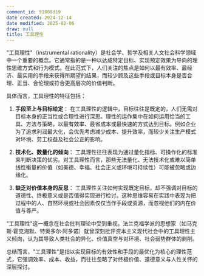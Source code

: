 ```yaml
---
comment_id: 91008d19
date created: 2024-12-14
date modified: 2025-02-06
draw: null
title: 工具理性
---
```

"工具理性"（instrumental rationality）是社会学、哲学及相关人文社会科学领域中一个重要的概念。它通常指的是一种以达成特定目标、实现预定效果为导向的理性思维方式和行为模式。在此范式下，人们关注的焦点是如何以最有效率、最经济、最实用的手段来获得所期望的结果，而较少顾及这些手段或目标本身是否合理、正当、合伦理或符合更高层次的价值判断。

具体而言，工具理性的特征包括：

1. **手段至上与目标给定**：
    在工具理性的逻辑中，目标往往是既定的，人们无需对目标本身的正当性或合理性进行深思。理性的运作集中在如何运用恰当的工具、方法与策略，以最有效率、最省成本或最快速的方式达到目标。例如企业为了追求利润最大化，会优先考虑减少成本、提升效率，而较少关注生产模式对环境、劳工权益及社会公正的影响。
    
2. **技术化、数量化的倾向**：
    工具理性往往表现为通过量化指标、可操作化的标准来判断决策的优劣。对工具理性而言，那些无法量化、无法技术化或难以简单线性衡量的价值（如美德、幸福、社会正义或环境可持续性）可能被忽略或边缘化。
    
3. **缺乏对价值本身的反思**：
    工具理性关注如何实现既定目标，却不强调对目标的道德性、终极意义或是否值得实现进行检讨。这种思维容易在实践中表现为把过程中的人、自然环境或社会因素仅仅当作手段或资源，而忽视他们的内在价值与尊严。
    

"工具理性"这一概念在社会批判理论中受到重视。法兰克福学派的思想家（如马克斯·霍克海默、特奥多尔·阿多诺）就曾深刻批评资本主义现代社会中的工具理性主义倾向，认为其导致人类社会的异化、价值真空与对环境、社会弱势群体的剥削。

总结而言，"工具理性"是指以实现目标的有效性和手段的最优化为核心的理性范式，它强调效率、成本、收益，而往往忽略了对终极价值、道德意义与人性关怀的深层探讨。
